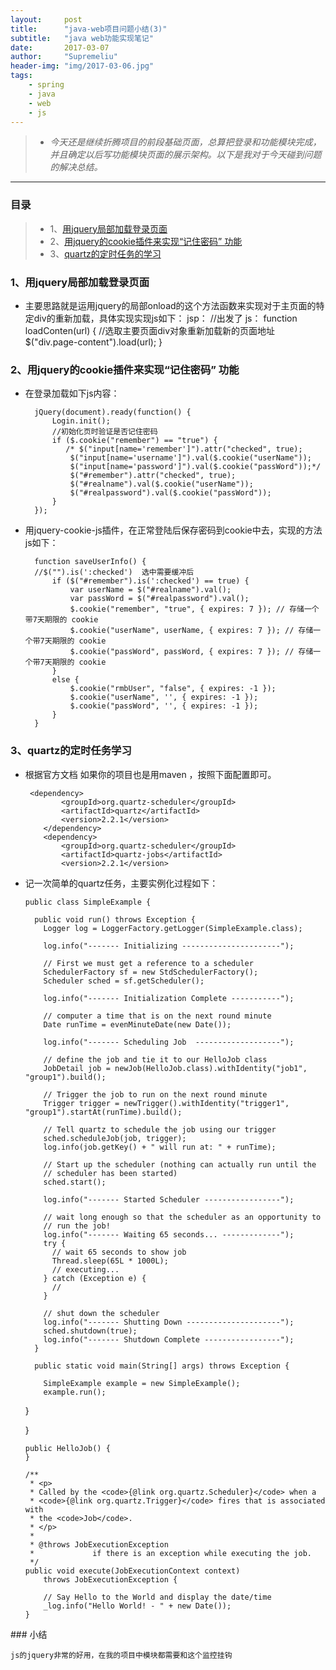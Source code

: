 ```yaml
---
layout:     post
title:      "java-web项目问题小结(3)"
subtitle:   "java web功能实现笔记"
date:       2017-03-07
author:     "Supremeliu"
header-img: "img/2017-03-06.jpg"
tags:
    - spring
    - java
    - web
    - js
---
```




>* *今天还是继续折腾项目的前段基础页面，总算把登录和功能模块完成，并且确定以后写功能模块页面的展示架构。以下是我对于今天碰到问题的解决总结。*


---

### 目录

>*  1、[用jquery局部加载登录页面]()
>*  2、[用jquery的cookie插件来实现“记住密码” 功能](#build2)
>*  3、[quartz的定时任务的学习](#build3)



###  1、用jquery局部加载登录页面

*  主要思路就是运用jquery的局部onload的这个方法函数来实现对于主页面的特定div的重新加载，具体实现实现js如下：
		jsp：
		//出发了
		js：
		function loadConten(url) {
		//选取主要页面div对象重新加载新的页面地址
		    $("div.page-content").load(url);
		}







<p id="build2"></p>

### 2、用jquery的cookie插件来实现“记住密码” 功能


* 在登录加载如下js内容：

		jQuery(document).ready(function() {
		    Login.init();
		    //初始化页时验证是否记住密码
		    if ($.cookie("remember") == "true") {
		       /* $("input[name='remember']").attr("checked", true);
		        $("input[name='username']").val($.cookie("userName"));
		        $("input[name='password']").val($.cookie("passWord"));*/
		        $("#remember").attr("checked", true);
		        $("#realname").val($.cookie("userName"));
		        $("#realpassword").val($.cookie("passWord"));
		    }
		});
		
* 用jquery-cookie-js插件，在正常登陆后保存密码到cookie中去，实现的方法js如下：
	
		function saveUserInfo() {
		//$("").is(':checked')  选中需要缓冲后
		    if ($("#remember").is(':checked') == true) {
		        var userName = $("#realname").val();
		        var passWord = $("#realpassword").val();
		        $.cookie("remember", "true", { expires: 7 }); // 存储一个带7天期限的 cookie
		        $.cookie("userName", userName, { expires: 7 }); // 存储一个带7天期限的 cookie
		        $.cookie("passWord", passWord, { expires: 7 }); // 存储一个带7天期限的 cookie
		    }
		    else {
		        $.cookie("rmbUser", "false", { expires: -1 });
		        $.cookie("userName", '', { expires: -1 });
		        $.cookie("passWord", '', { expires: -1 });
		    }
		}

### 3、quartz的定时任务学习

*	根据官方文档 如果你的项目也是用maven ，按照下面配置即可。

		 <dependency>
		        <groupId>org.quartz-scheduler</groupId>
		        <artifactId>quartz</artifactId>
		        <version>2.2.1</version>
		    </dependency>
		    <dependency>
		        <groupId>org.quartz-scheduler</groupId>
		        <artifactId>quartz-jobs</artifactId>
		        <version>2.2.1</version>
	
	
*	记一次简单的quartz任务，主要实例化过程如下：


		public class SimpleExample {
		
		  public void run() throws Exception {
		    Logger log = LoggerFactory.getLogger(SimpleExample.class);
		
		    log.info("------- Initializing ----------------------");
		
		    // First we must get a reference to a scheduler
		    SchedulerFactory sf = new StdSchedulerFactory();
		    Scheduler sched = sf.getScheduler();
		
		    log.info("------- Initialization Complete -----------");
		
		    // computer a time that is on the next round minute
		    Date runTime = evenMinuteDate(new Date());
		
		    log.info("------- Scheduling Job  -------------------");
		
		    // define the job and tie it to our HelloJob class
		    JobDetail job = newJob(HelloJob.class).withIdentity("job1", "group1").build();
		
		    // Trigger the job to run on the next round minute
		    Trigger trigger = newTrigger().withIdentity("trigger1", "group1").startAt(runTime).build();
		
		    // Tell quartz to schedule the job using our trigger
		    sched.scheduleJob(job, trigger);
		    log.info(job.getKey() + " will run at: " + runTime);
		
		    // Start up the scheduler (nothing can actually run until the
		    // scheduler has been started)
		    sched.start();
		
		    log.info("------- Started Scheduler -----------------");
		
		    // wait long enough so that the scheduler as an opportunity to
		    // run the job!
		    log.info("------- Waiting 65 seconds... -------------");
		    try {
		      // wait 65 seconds to show job
		      Thread.sleep(65L * 1000L);
		      // executing...
		    } catch (Exception e) {
		      //
		    }
		
		    // shut down the scheduler
		    log.info("------- Shutting Down ---------------------");
		    sched.shutdown(true);
		    log.info("------- Shutdown Complete -----------------");
		  }
		
		  public static void main(String[] args) throws Exception {
		
		    SimpleExample example = new SimpleExample();
		    example.run();
	  }
	
	}




	    public HelloJob() {
	    }
	
	    /**
	     * <p>
	     * Called by the <code>{@link org.quartz.Scheduler}</code> when a
	     * <code>{@link org.quartz.Trigger}</code> fires that is associated with
	     * the <code>Job</code>.
	     * </p>
	     * 
	     * @throws JobExecutionException
	     *             if there is an exception while executing the job.
	     */
	    public void execute(JobExecutionContext context)
	        throws JobExecutionException {
	
	        // Say Hello to the World and display the date/time
	        _log.info("Hello World! - " + new Date());
	    }




<p id="build3"></p>
### 小结

	js的jquery非常的好用，在我的项目中模块都需要和这个监控挂钩





